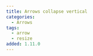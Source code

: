 ```yaml
---
title: Arrows collapse vertical
categories:
  - Arrows
tags:
  - arrow
  - resize
added: 1.11.0
---
```

